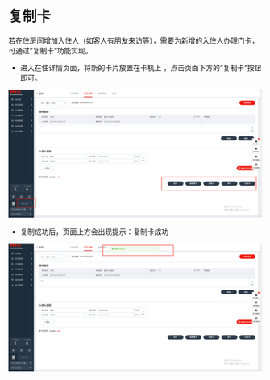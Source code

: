 # 复制卡

若在住房间增加入住人（如客人有朋友来访等），需要为新增的入住人办理门卡，可通过“复制卡“功能实现。

* 进入在住详情页面，将新的卡片放置在卡机上 ，点击页面下方的“复制卡“按钮即可。

![](../../../.gitbook/assets/image%20%2832%29.png)

* 复制成功后，页面上方会出现提示：复制卡成功

![](../../../.gitbook/assets/image%20%28833%29.png)

